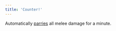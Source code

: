 ```yaml
---
title: 'Counter!'
---
```


Automatically [parries](https://noita.wiki.gg/wiki/Parrying) all melee damage for a minute.
